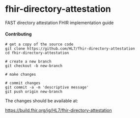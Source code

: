 # fhir-directory-attestation
FAST directory attestation FHIR implementation guide


#### Contributing  

```shell
# get a copy of the source code
git clone https://github.com/HL7/fhir-directory-attestation 
cd fhir-directory-attestation

# create a new branch
git checkout -b new-branch

# make changes

# commit changes
git commit -a -m 'descriptive message'
git push origin new-branch
```

The changes should be available at:  

https://build.fhir.org/ig/HL7/fhir-directory-attestation